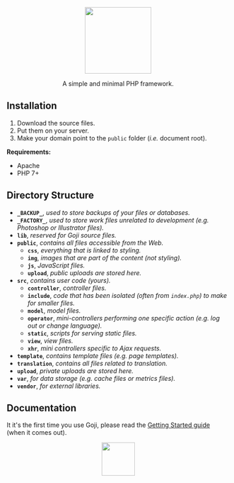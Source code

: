 <p align="center">
	<a href="#" target="_blank">
		<img src="http://drive.quentinrichert.com/files/goji-text.svg"
			 width="150"
			 height="150">
	</a>
</p>

<p align="center">
	A simple and minimal PHP framework.
</p>

Installation
------------

1. Download the source files.
2. Put them on your server.
2. Make your domain point to the `public` folder (*i.e.* document root).

**Requirements:**
* Apache
* PHP 7+

Directory Structure
-------------------

- **`_BACKUP_`**, *used to store backups of your files or databases.*
- **`_FACTORY_`**, *used to store work files unrelated to development (*e.g.* Photoshop or Illustrator files).*
- **`lib`**, *reserved for Goji source files.*
- **`public`**, *contains all files accessible from the Web.*
	- **`css`**, *everything that is linked to styling.*
	- **`img`**, *images that are part of the content (not styling).*
	- **`js`**, *JavaScript files.*
	- **`upload`**, *public uploads are stored here.*
- **`src`**, *contains user code (yours).*
	- **`controller`**, *controller files.*
	- **`include`**, *code that has been isolated (often from `index.php`) to make for smaller files.*
	- **`model`**, *model files.*
	- **`operator`**, *mini-controllers performing one specific action (*e.g.* log out or change language).*
	- **`static`**, *scripts for serving static files.*
	- **`view`**, *view files.*
	- **`xhr`**, *mini controllers specific to Ajax requests.*
- **`template`**, *contains template files (*e.g.* page templates).*
- **`translation`**, *contains all files related to translation.*
- **`upload`**, *private uploads are stored here.*
- **`var`**, *for data storage (*e.g.* cache files or metrics files).*
- **`vendor`**, *for external libraries.*

Documentation
-------------

It it's the first time you use Goji, please read the [Getting Started guide](#) (when it comes out).

<p align="center">
	<a href="#" target="_blank">
		<img src="http://drive.quentinrichert.com/files/goji-berries.svg"
			 width="75"
			 height="75">
	</a>
</p>
